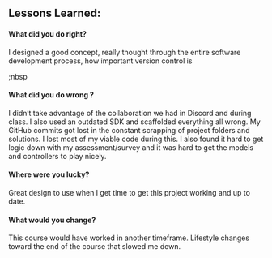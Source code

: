 ## Lessons Learned:

#### What did you do right?
I designed a good concept, really thought through the entire software development process, how important version control is

;nbsp

#### What did you do wrong ?
I didn’t take advantage of the collaboration we had in Discord and during class. I also used an outdated SDK and scaffolded everything all wrong. My GitHub commits got lost in the constant scrapping of project folders and solutions. I lost most of my viable code during this. I also found it hard to get logic down with my assessment/survey and it was hard to get the models and controllers to play nicely. 


#### Where were you lucky?
Great design to use when I get time to get this project working and up to date.   


#### What would you change?
This course would have worked in another timeframe. Lifestyle changes toward the end of the course that slowed me down. 
